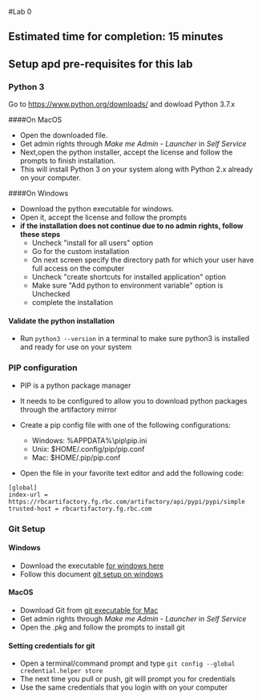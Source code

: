 #Lab 0 
## Estimated time for completion: 15 minutes

## Setup apd pre-requisites for this lab

### Python 3

Go to https://www.python.org/downloads/ and dowload Python 3.7.x

####On MacOS
* Open the downloaded file. 
* Get admin rights through *Make me Admin - Launcher* in *Self Service*
* Next,open the python installer, accept the license and follow the prompts to finish installation. 
* This will install Python 3 on your system along with Python 2.x already on your computer.


####On Windows
* Download the python executable for windows. 
* Open it, accept the license and follow the prompts
* **if the installation does not continue due to no admin rights, follow these steps**
    * Uncheck "install for all users" option
    * Go for the custom installation
    * On next screen specify the directory path for which your user have full access on the computer
    * Uncheck "create shortcuts for installed application" option
    * Make sure "Add python to environment variable" option is Unchecked
    * complete the installation

#### Validate the python installation
* Run `python3 --version` in a terminal to make sure python3 is installed and ready for use on your system     
        
    
### PIP configuration
* PIP is a python package manager
* It needs to be configured to allow you to download python packages through the artifactory mirror
* Create a pip config file with one of the following configurations:
    * Windows:   %APPDATA%\pip\pip.ini
    * Unix: $HOME/.config/pip/pip.conf
    * Mac:  $HOME/.pip/pip.conf   
 

* Open the file in your favorite text editor and add the following code:
```
[global]
index-url = https://rbcartifactory.fg.rbc.com/artifactory/api/pypi/pypi/simple
trusted-host = rbcartifactory.fg.rbc.com 
```   


    
    
### Git Setup

#### Windows
* Download the executable [for windows here](https://git-scm.com/download/win)
* Follow this document [git setup on windows](https://rbc-confluence.fg.rbc.com:8443/display/CPS/Installing+Git+Bash+On+Your+Local?preview=%2F38736323%2F38736322%2FInstalling+Git+Bash+On+Your+Local.docx)

#### MacOS
* Download Git from [git executable for Mac](https://git-scm.com/download/mac)
* Get admin rights through *Make me Admin - Launcher* in *Self Service*
* Open the .pkg and follow the prompts to install git

#### Setting credentials for git
* Open a terminal/command prompt and type `git config --global credential.helper store
`
* The next time you pull or push, git will prompt you for credentials
* Use the same credentials that you login with on your computer







